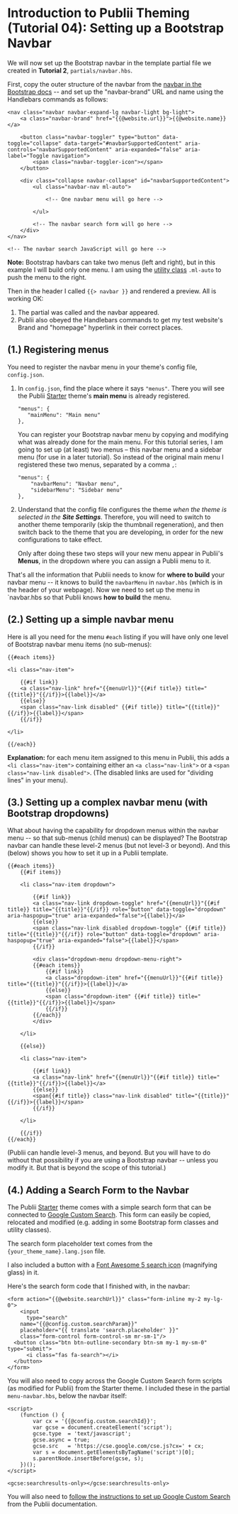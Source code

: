 # Introduction to Publii Theming (Tutorial 04): Setting up a Bootstrap Navbar

We will now set up the Bootstrap navbar in the template partial file we created in **Tutorial 2**, `partials/navbar.hbs`.

First, copy the outer structure of the navbar from the [navbar in the Bootstrap docs](https://getbootstrap.com/docs/4.1/components/navbar/) -- and set up the "navbar-brand" URL and name using the Handlebars commands as follows:

```
<nav class="navbar navbar-expand-lg navbar-light bg-light">
    <a class="navbar-brand" href="{{@website.url}}">{{@website.name}}</a>

    <button class="navbar-toggler" type="button" data-toggle="collapse" data-target="#navbarSupportedContent" aria-controls="navbarSupportedContent" aria-expanded="false" aria-label="Toggle navigation">
        <span class="navbar-toggler-icon"></span>
    </button>

    <div class="collapse navbar-collapse" id="navbarSupportedContent">
        <ul class="navbar-nav ml-auto">

            <!-- One navbar menu will go here -->

        </ul>
        
        <!-- The navbar search form will go here -->
    </div>
</nav>

<!-- The navbar search JavaScript will go here -->
```

**Note\:**  Bootstrap havbars can take two menus (left and right), but in this example I will build only one menu. I am using the [utility class](https://getbootstrap.com/docs/4.1/utilities/spacing/) `.ml-auto` to push the menu to the right.

Then in the header I called `{{> navbar }}` and rendered a preview. All is working OK: 

1. The partial was called and the navbar appeared. 
2. Publii also obeyed the Handlebars commands to get my test website's Brand and "homepage" hyperlink in their correct places.

## (1.) Registering menus

You need to register the navbar menu in your theme's config file, `config.json`. 

1. In `config.json`, find the place where it says `"menus"`. There you will see the Publii [Starter](https://getpublii.com/marketplace/starter-publii-theme.html) theme's **main menu** is already registered.

	```
   "menus": {
       "mainMenu": "Main menu"
   },
   ```

   You can register your Bootstrap navbar menu by copying and modifying what was already done for the main menu. For this tutorial series, I am going to set up (at least) two menus – this navbar menu and a sidebar menu (for use in a later tutorial). So instead of the original main menu I registered these two menus, separated by a comma `,`:

   ```
   "menus": {
       "navbarMenu": "Navbar menu",
       "sidebarMenu": "Sidebar menu"
   },
   ```

2. Understand that the config file configures the theme _when the theme is selected in the **Site Settings**_. Therefore, you will need to switch to another theme temporarily (skip the thumbnail regeneration), and then switch back to the theme that you are developing, in order for the new configurations to take effect.

	Only after doing these two steps will your new menu appear in Publii's **Menus**, in the dropdown where you can assign a Publii menu to it.
	
That's all the information that Publii needs to know for **where to build** your navbar menu -- it knows to build the `navbarMenu` in `navbar.hbs` (which is in the header of your webpage). Now we need to set up the menu in `navbar.hbs so that Publii knows **how to build** the menu.

## (2.) Setting up a simple navbar menu

Here is all you need for the menu `#each` listing if you will have only one level of Bootstrap navbar menu items (no sub-menus):

```
{{#each items}}

<li class="nav-item">

	{{#if link}}
	<a class="nav-link" href="{{menuUrl}}"{{#if title}} title="{{title}}"{{/if}}>{{label}}</a>
	{{else}}
	<span class="nav-link disabled" {{#if title}} title="{{title}}"{{/if}}>{{label}}</span>
	{{/if}}

</li>

{{/each}}
```

**Explanation:** for each menu item assigned to this menu in Publii, this adds a `<li class="nav-item">` containing either an `<a class="nav-link">` or a `<span class="nav-link disabled">`. (The disabled links are used for "dividing lines" in your menu).

## (3.) Setting up a complex navbar menu (with Bootstrap dropdowns)

What about having the capability for dropdown menus within the navbar menu -- so that sub-menus (child menus) can be displayed? The Bootstrap navbar can handle these level-2 menus (but not level-3 or beyond). And this (below) shows you how to set it up in a Publii template.

```
{{#each items}}
	{{#if items}}

	<li class="nav-item dropdown">

		{{#if link}}
    	<a class="nav-link dropdown-toggle" href="{{menuUrl}}"{{#if title}} title="{{title}}"{{/if}} role="button" data-toggle="dropdown" aria-haspopup="true" aria-expanded="false">{{label}}</a>
		{{else}}
		<span class="nav-link disabled dropdown-toggle" {{#if title}} title="{{title}}"{{/if}} role="button" data-toggle="dropdown" aria-haspopup="true" aria-expanded="false">{{label}}</span>
    	{{/if}}

    	<div class="dropdown-menu dropdown-menu-right">
		{{#each items}}
			{{#if link}}
			<a class="dropdown-item" href="{{menuUrl}}"{{#if title}} title="{{title}}"{{/if}}>{{label}}</a>
			{{else}}
			<span class="dropdown-item" {{#if title}} title="{{title}}"{{/if}}>{{label}}</span>
			{{/if}}
		{{/each}}
		</div>

	</li>

	{{else}}

	<li class="nav-item">

		{{#if link}}
		<a class="nav-link" href="{{menuUrl}}"{{#if title}} title="{{title}}"{{/if}}>{{label}}</a>
		{{else}}
		<span{{#if title}} class="nav-link disabled" title="{{title}}"{{/if}}>{{label}}</span>
		{{/if}}

	</li>

	{{/if}}
{{/each}}
```

(Publii can handle level-3 menus, and beyond. But you will have to do without that possibility if you are using a Bootstrap navbar -- unless you modify it. But that is beyond the scope of this tutorial.)

## (4.) Adding a Search Form to the Navbar

The Publii [Starter](https://getpublii.com/marketplace/starter-publii-theme.html) theme comes with a simple search form that can be connected to [Google Custom Search](https://cse.google.com/cse/). This form can easily be copied, relocated and modified (e.g. adding in some Bootstrap form classes and utility classes).

The search form placeholder text comes from the `{your_theme_name}.lang.json` file.

I also included a button with a [Font Awesome 5 search icon](https://fontawesome.com/icons/search?style=solid) (magnifying glass) in it.

Here's the search form code that I finished with, in the navbar:

```
<form action="{{@website.searchUrl}}" class="form-inline my-2 my-lg-0">
    <input
      type="search"
    name="{{@config.custom.searchParam}}"
    placeholder="{{ translate 'search.placeholder' }}"
    class="form-control form-control-sm mr-sm-1"/>
  <button class="btn btn-outline-secondary btn-sm my-1 my-sm-0" type="submit">
      <i class="fas fa-search"></i>
  </button>
</form>
```

You will also need to copy across the Google Custom Search form scripts (as modified for Publii) from the Starter theme. I included these in the partial `menu-navbar.hbs`, below the navbar itself:

```
<script>
    (function () {
        var cx = '{{@config.custom.searchId}}';
        var gcse = document.createElement('script');
        gcse.type  = 'text/javascript';
        gcse.async = true;
        gcse.src   = 'https://cse.google.com/cse.js?cx=' + cx;
        var s = document.getElementsByTagName('script')[0];
        s.parentNode.insertBefore(gcse, s);
    })();
</script>

<gcse:searchresults-only></gcse:searchresults-only>
```

You will also need to [follow the instructions to set up Google Custom Search](https://getpublii.com/docs/search-configuration.html) from the Publii documentation.
